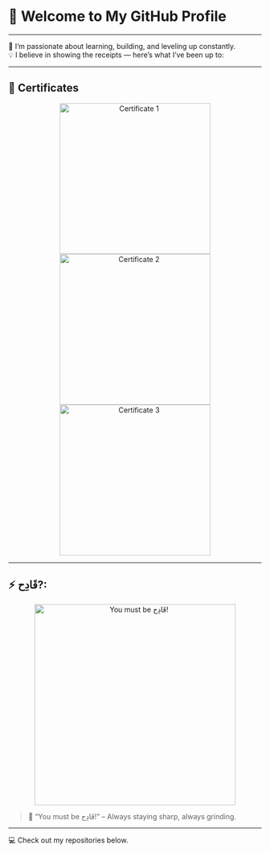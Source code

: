 # 👋 Welcome to My GitHub Profile

---

🎯 I’m passionate about learning, building, and leveling up constantly.  
💡 I believe in showing the receipts — here’s what I’ve been up to:

---

## 📜 Certificates

<p align="center">
  <img src="https://github.com/user-attachments/assets/d2936391-77dd-4710-af92-4678bc14d27f" alt="Certificate 1" width="300"/>
  <img src="https://github.com/user-attachments/assets/a607bb6c-99de-4438-9c1c-30048c2b0f5e" alt="Certificate 2" width="300"/>
  <img src="https://github.com/user-attachments/assets/2e1657be-b170-437b-b893-8024c02d052d" alt="Certificate 3" width="300"/>
</p>

---

## ⚡️ قَادِح?:

<p align="center">
  <img src="https://github.com/user-attachments/assets/5d541227-1c6a-40ec-8486-6d044b039bb5" alt="You must be قَادِح!" width="400"/>
</p>

> 💬 “You must be قَادِح!” – Always staying sharp, always grinding.

---

💻 Check out my repositories below.
